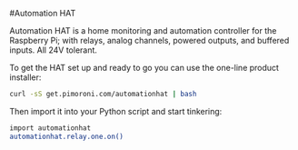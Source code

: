 <!--
---
name: Automation HAT
class: board
type: adc,io,motor
formfactor: HAT
manufacturer: Pimoroni
description: An all-in-one home automation and control board
url: http://shop.pimoroni.com/products/automation-hat
github: https://github.com/pimoroni/automation-hat
buy: http://shop.pimoroni.com/products/automation-hat
image: 'automation-hat.png'
pincount: 40
eeprom: yes
power:
  '2':
  '17':
ground:
  '6':
  '9':
  '14':
  '20':
  '25':
  '30':
  '34':
  '39':
pin:
  '3':
    mode: i2c
  '5':
    mode: i2c
  '29':
    name: Output 1
    mode: output
    active: high
  '31':
    name: Output 3
    mode: output
    active: high
  '32':
    name: Output 2
    mode: output
    active: high
  '33':
    name: Relay 1
    mode: output
    active: high
  '35':
    name: Relay 2
    mode: output
    active: high
  '36':
    name: Relay 3
    mode: output
    active: high
  '37':
    name: Input 1
    mode: input
    active: high
  '38':
    name: Input 2
    mode: input
    active: high
  '40':
    name: Input 3
    mode: input
    active: high
i2c:
  '0x54':
    name: LED Driver
    device: sn3218
  '0x48':
    name: Analog Input
    device: ads1015
install:
  'devices':
    - 'i2c'
  'apt':
    - 'python-smbus'
    - 'python3-smbus'
  'python':
    - 'automationhat'
  'python3':
    - 'automationhat'
-->
#Automation HAT

Automation HAT is a home monitoring and automation controller for the Raspberry Pi; with relays, analog channels, powered outputs, and buffered inputs. All 24V tolerant.

To get the HAT set up and ready to go you can use the one-line product installer:

```bash
curl -sS get.pimoroni.com/automationhat | bash
```

Then import it into your Python script and start tinkering:

```bash
import automationhat
automationhat.relay.one.on()
```
